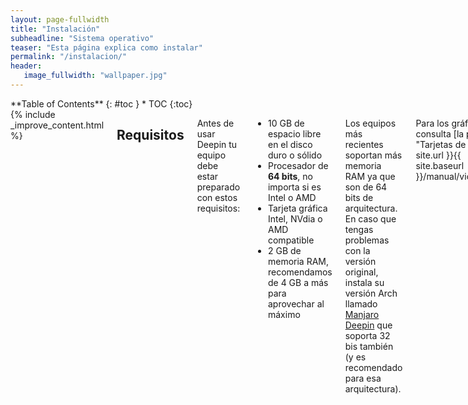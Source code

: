 ```yaml
---
layout: page-fullwidth
title: "Instalación"
subheadline: "Sistema operativo"
teaser: "Esta página explica como instalar"
permalink: "/instalacion/"
header:
   image_fullwidth: "wallpaper.jpg"
---
```

<div class="row">
<div class="medium-4 medium-push-8 columns" markdown="1">
<div class="panel radius" markdown="1">
**Table of Contents**
{: #toc }
*  TOC
{:toc}
</div>
</div><!-- /.medium-4.columns -->

<div class="medium-8 medium-pull-4 columns" markdown="1">
{% include _improve_content.html %}

## Requisitos

Antes de usar Deepin tu equipo debe estar preparado con estos requisitos:

* 10 GB de espacio libre en el disco duro o sólido
* Procesador de **64 bits**, no importa si es Intel o AMD
* Tarjeta gráfica Intel, NVdia o AMD compatible
* 2 GB de memoria RAM, recomendamos de 4 GB a más para aprovechar al máximo

Los equipos más recientes soportan más memoria RAM ya que son de 64 bits de arquitectura. En caso que tengas problemas con la versión original, instala su versión Arch llamado [Manjaro Deepin](https://manjaro.org/category/community-editions/deepin/) que soporta 32 bis también (y es recomendado para esa arquitectura).

Para los gráficos, consulta [la página "Tarjetas de vídeo"]({{ site.url }}{{ site.baseurl }}/manual/videocard/).

## Instalación

* Arranca desde el disco o USB;
* Sigue las instrucciones;
* Selecciona la partición para el sistema y el arranque;
* La instalación demora unos minutos.

### Instalación avanzada
<div class="flex-video">
        <iframe width="1280" height="720" src="//www.youtube.com/embed/A_VM9XSBaus" frameborder="0" allowfullscreen></iframe>
</div>

Para establecer las particiones del disco, realiza una instalación avanzada. Eso es útil para conservar **el sistema operativo vecino** como Windows. Las particiones que debes establecer lo explicamos:

1. Añade una partición EXT4 con el arranque "/" para el sistema operativo. El mínimo es 10GB.
2. Tienes dos formas de establecer el sistema arranque, en el disco duro o en una la partición EXT4 de 300MB "/boot" (para el dual boot).
2. Otra partición "/home" para la carpeta de Mis documentos. Si establecer en un disco duro aparte de los componentes, mejor.

{% include alert info='Revisa <a href="{{ site.url }}{{ site.baseurl }}/manual/dual-boot">la página Dual Boot</a> para conocer los riegos que conlleva.' %}

<a class="radius button small" href="{{ site.url }}{{ site.baseurl }}/update/">Continúa con las actualizaciones ›</a>

<a class="radius button small" href="{{ site.url }}{{ site.baseurl }}/escenciales/">Ver lista de aplicaciones escenciales ›</a>

{% include _improve_content.html %}

</div><!-- /.medium-8.columns -->
</div><!-- /.row -->
